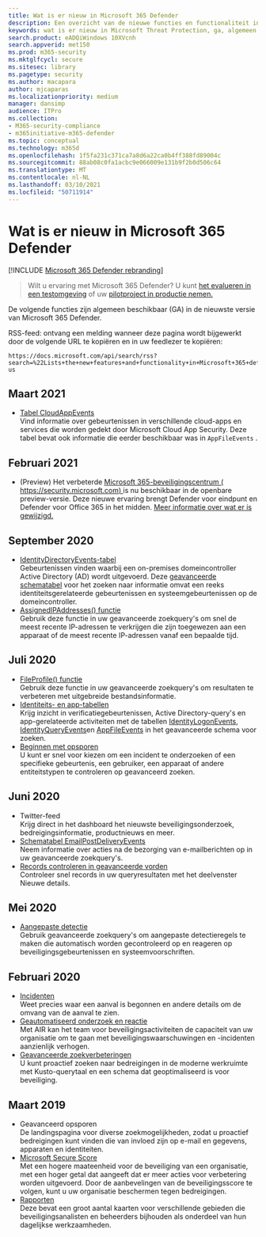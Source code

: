 ```yaml
---
title: Wat is er nieuw in Microsoft 365 Defender
description: Een overzicht van de nieuwe functies en functionaliteit in Microsoft 365 Defender
keywords: wat is er nieuw in Microsoft Threat Protection, ga, algemeen beschikbaar, mogelijkheden, beschikbaar, nieuwe
search.product: eADQiWindows 10XVcnh
search.appverid: met150
ms.prod: m365-security
ms.mktglfcycl: secure
ms.sitesec: library
ms.pagetype: security
ms.author: macapara
author: mjcaparas
ms.localizationpriority: medium
manager: dansimp
audience: ITPro
ms.collection:
- M365-security-compliance
- m365initiative-m365-defender
ms.topic: conceptual
ms.technology: m365d
ms.openlocfilehash: 1f5fa231c371ca7a8d6a22ca0b4ff388fd89004c
ms.sourcegitcommit: 88ab08c0fa1acbc9e066009e131b9f2b0d506c64
ms.translationtype: MT
ms.contentlocale: nl-NL
ms.lasthandoff: 03/10/2021
ms.locfileid: "50711914"
---
```

# <a name="whats-new-in-microsoft-365-defender"></a>Wat is er nieuw in Microsoft 365 Defender

[!INCLUDE [Microsoft 365 Defender rebranding](../includes/microsoft-defender.md)]

> Wilt u ervaring met Microsoft 365 Defender? U kunt [het evalueren in een testomgeving](https://aka.ms/mtp-trial-lab) of uw [pilotproject in productie nemen.](https://aka.ms/m365d-pilotplaybook)
>

De volgende functies zijn algemeen beschikbaar (GA) in de nieuwste versie van Microsoft 365 Defender.

RSS-feed: ontvang een melding wanneer deze pagina wordt bijgewerkt door de volgende URL te kopiëren en in uw feedlezer te kopiëren:
```http
https://docs.microsoft.com/api/search/rss?search=%22Lists+the+new+features+and+functionality+in+Microsoft+365+defender%22&locale=en-us
```

## <a name="march-2021"></a>Maart 2021
- [Tabel CloudAppEvents](advanced-hunting-cloudappevents-table.md) <br>Vind informatie over gebeurtenissen in verschillende cloud-apps en services die worden gedekt door Microsoft Cloud App Security. Deze tabel bevat ook informatie die eerder beschikbaar was in `AppFileEvents` .
## <a name="february-2021"></a>Februari 2021
- (Preview) Het verbeterde [Microsoft 365-beveiligingscentrum ( https://security.microsoft.com) ](https://security.microsoft.com) is nu beschikbaar in de openbare preview-versie. Deze nieuwe ervaring brengt Defender voor eindpunt en Defender voor Office 365 in het midden. [Meer informatie over wat er is gewijzigd.](https://docs.microsoft.com/microsoft-365/security/mtp/overview-security-center)

## <a name="september-2020"></a>September 2020
- [IdentityDirectoryEvents-tabel](advanced-hunting-identitydirectoryevents-table.md) <br> Gebeurtenissen vinden waarbij een on-premises domeincontroller Active Directory (AD) wordt uitgevoerd. Deze [geavanceerde schematabel](advanced-hunting-overview.md) voor het zoeken naar informatie omvat een reeks identiteitsgerelateerde gebeurtenissen en systeemgebeurtenissen op de domeincontroller.
- [AssignedIPAddresses() functie](advanced-hunting-assignedipaddresses-function.md) <br> Gebruik deze functie in uw geavanceerde zoekquery's om snel de meest recente IP-adressen te verkrijgen die zijn toegewezen aan een apparaat of de meest recente IP-adressen vanaf een bepaalde tijd.

## <a name="july-2020"></a>Juli 2020
- [FileProfile() functie](advanced-hunting-fileprofile-function.md) <br> Gebruik deze functie in uw geavanceerde zoekquery's om resultaten te verbeteren met uitgebreide bestandsinformatie.
- [Identiteits- en app-tabellen](advanced-hunting-schema-tables.md)<br> Krijg inzicht in verificatiegebeurtenissen, Active Directory-query's en app-gerelateerde activiteiten met de tabellen [IdentityLogonEvents,](advanced-hunting-identitylogonevents-table.md) [IdentityQueryEvents](advanced-hunting-identityqueryevents-table.md)en [AppFileEvents](advanced-hunting-appfileevents-table.md) in het geavanceerde schema voor zoeken.
- [Beginnen met opsporen](advanced-hunting-go-hunt.md)<br> U kunt er snel voor kiezen om een incident te onderzoeken of een specifieke gebeurtenis, een gebruiker, een apparaat of andere entiteitstypen te controleren op geavanceerd zoeken.

## <a name="june-2020"></a>Juni 2020
- Twitter-feed <br> Krijg direct in het dashboard het nieuwste beveiligingsonderzoek, bedreigingsinformatie, productnieuws en meer.
- [Schematabel EmailPostDeliveryEvents](advanced-hunting-emailpostdeliveryevents-table.md) <br> Neem informatie over acties na de bezorging van e-mailberichten op in uw geavanceerde zoekquery's.
- [Records controleren in geavanceerde vorden](advanced-hunting-query-results.md#drill-down-from-query-results) <br> Controleer snel records in uw queryresultaten met het deelvenster Nieuwe details.

## <a name="may-2020"></a>Mei 2020
- [Aangepaste detectie](custom-detections-overview.md) <br> Gebruik geavanceerde zoekquery's om aangepaste detectieregels te maken die automatisch worden gecontroleerd op en reageren op beveiligingsgebeurtenissen en systeemvoorschriften.

## <a name="february-2020"></a>Februari 2020
- [Incidenten](incidents-overview.md) <br> Weet precies waar een aanval is begonnen en andere details om de omvang van de aanval te zien.
- [Geautomatiseerd onderzoek en reactie](mtp-autoir.md) <br> Met AIR kan het team voor beveiligingsactiviteiten de capaciteit van uw organisatie om te gaan met beveiligingswaarschuwingen en -incidenten aanzienlijk verhogen.
- [Geavanceerde zoekverbeteringen](advanced-hunting-overview.md) <br> U kunt proactief zoeken naar bedreigingen in de moderne werkruimte met Kusto-querytaal en een schema dat geoptimaliseerd is voor beveiliging.

## <a name="march-2019"></a>Maart 2019
- Geavanceerd opsporen <br> De landingspagina voor diverse zoekmogelijkheden, zodat u proactief bedreigingen kunt vinden die van invloed zijn op e-mail en gegevens, apparaten en identiteiten.
- [Microsoft Secure Score](microsoft-secure-score.md) <br> Met een hogere maateenheid voor de beveiliging van een organisatie, met een hoger getal dat aangeeft dat er meer acties voor verbetering worden uitgevoerd. Door de aanbevelingen van de beveiligingsscore te volgen, kunt u uw organisatie beschermen tegen bedreigingen. 
- [Rapporten](monitoring-and-reporting.md) <br>  Deze bevat een groot aantal kaarten voor verschillende gebieden die beveiligingsanalisten en beheerders bijhouden als onderdeel van hun dagelijkse werkzaamheden.
